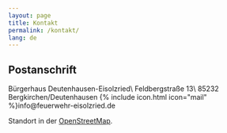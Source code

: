 ```yaml
---
layout: page
title: Kontakt
permalink: /kontakt/
lang: de
---
```


## Postanschrift

Bürgerhaus Deutenhausen-Eisolzried\\
Feldbergstraße 13\\
85232 Bergkirchen/Deutenhausen
{% include icon.html icon="mail" %}info<span hidden>.nospam</span>@feuerwehr-eisolzried.de

Standort in der [OpenStreetMap](http://www.openstreetmap.org/node/670854444).
